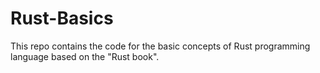 # Rust-Basics
This repo contains the code for the basic concepts of Rust programming language based on the "Rust book".
